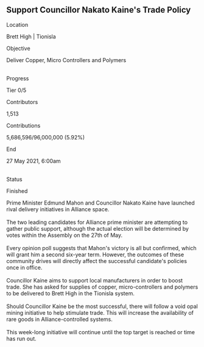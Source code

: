 ## Support Councillor Nakato Kaine\'s Trade Policy

Location

Brett High \| Tionisla

Objective

Deliver Copper, Micro Controllers and Polymers

\
Progress

Tier 0/5

Contributors

1,513

Contributions

5,686,596/96,000,000 (5.92%)

End

27 May 2021, 6:00am

\
Status

Finished

Prime Minister Edmund Mahon and Councillor Nakato Kaine have launched
rival delivery initiatives in Alliance space.\
\
The two leading candidates for Alliance prime minister are attempting to
gather public support, although the actual election will be determined
by votes within the Assembly on the 27th of May.\
\
Every opinion poll suggests that Mahon\'s victory is all but confirmed,
which will grant him a second six-year term. However, the outcomes of
these community drives will directly affect the successful candidate\'s
policies once in office.\
\
Councillor Kaine aims to support local manufacturers in order to boost
trade. She has asked for supplies of copper, micro-controllers and
polymers to be delivered to Brett High in the Tionisla system.\
\
Should Councillor Kaine be the most successful, there will follow a void
opal mining initiative to help stimulate trade. This will increase the
availability of rare goods in Alliance-controlled systems.\
\
This week-long initiative will continue until the top target is reached
or time has run out.
